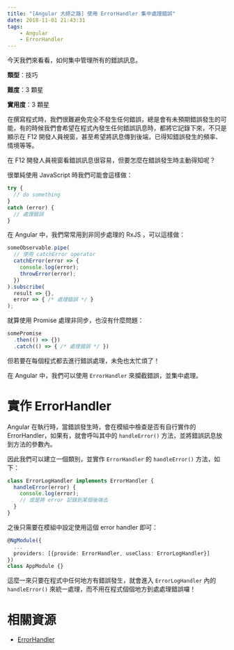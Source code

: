 ```yaml
---
title: "[Angular 大師之路] 使用 ErrorHandler 集中處理錯誤"
date: 2018-11-01 21:43:31
tags:
	- Angular
	- ErrorHandler
---
```


今天我們來看看，如何集中管理所有的錯誤訊息。

<!-- more -->

**類型**：技巧

**難度**：3 顆星

**實用度**：3 顆星

在撰寫程式時，我們很難避免完全不發生任何錯誤，總是會有未預期錯誤發生的可能，有的時候我們會希望在程式內發生任何錯誤訊息時，都將它記錄下來，不只是顯示在 F12 開發人員視窗，甚至希望將訊息傳到後端，已得知錯誤發生的頻率、情境等等。

在 F12 開發人員視窗看錯誤訊息很容易，但要怎麼在錯誤發生時主動得知呢？

很單純使用 JavaScript 時我們可能會這樣做：

```typescript
try {
  // do something
}
catch (error) {
  // 處理錯誤
}
```

在 Angular 中，我們常常用到非同步處理的 RxJS ，可以這樣做：

```typescript
someObservable.pipe(
  // 使用 catchError operator
  catchError(error => {
    console.log(error);
    throwError(error);
  })
).subscribe(
  result => {},
  error => { /* 處理錯誤 */ }
);
```

就算使用 Promise 處理非同步，也沒有什麼問題：

```typescript
somePromise
  .then(() => {})
  .catch(() => { /* 處理錯誤 */ })
```

但若要在每個程式都去進行錯誤處理，未免也太忙煩了！

在 Angular 中，我們可以使用 `ErrorHandler` 來攔截錯誤，並集中處理。

# 實作 ErrorHandler

Angular 在執行時，當錯誤發生時，會在模組中檢查是否有自行實作的 ErrorHandler，如果有，就會呼叫其中的 `handleError()` 方法，並將錯誤訊息放到方法的參數內。

因此我們可以建立一個類別，並實作 `ErrorHandler` 的 `handleError()` 方法，如下：

```typescript
class ErrorLogHandler implements ErrorHandler {
  handleError(error) {
    console.log(error);
    // 或是將 error 記錄到某個後端去
  }
}
```

之後只需要在模組中設定使用這個 error handler 即可：

```typescript
@NgModule({
  ...
  providers: [{provide: ErrorHandler, useClass: ErrorLogHandler}]
})
class AppModule {}
```

這麼一來只要在程式中任何地方有錯誤發生，就會進入 `ErrorLogHandler` 內的 `handleError()` 來統一處理，而不用在程式個個地方到處處理錯誤囉！

# 相關資源

- [ErrorHandler](https://angular.io/api/core/ErrorHandler)